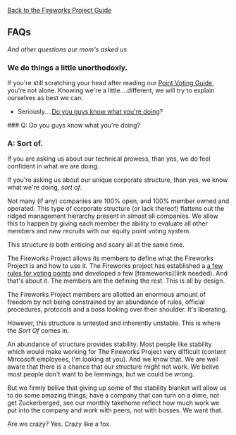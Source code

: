 [Back to the Fireworks Project Guide](overview)

FAQs
----
*And other questions our mom's asked us*

### We do things a little unorthodoxly.

If you're still scratching your head after reading our [Point Voting
Guide](voting/overview), you're not alone.  Knowing we're a
little....different, we will try to explain ourselves as best we can.

- Seriously....[Do you guys know what you're doing](faq#do_you_know_what_you_are_doing)? 


<a class="question" name="do_you_know_what_you_are_doing">
### Q: Do you guys know what you're doing?
<a>

### A: Sort of.

If you are asking us about our technical prowess, than yes, we do feel
confident in what we are doing. 

If you're asking us about our unique corporate structure, than yes, we know
what we're doing, *sort of*.  

Not many (if any) companies are 100% open, and 100% member owned and operated.  This type of corporate structure (or lack thereof) flattens out the ridged management hierarchy present in almost all companies.  We allow this to happen by giving each member the ability to evaluate all other members and new recruits with our equity point voting system.

This structure is both enticing and scary all at the same time.

The Fireworks Project allows its members to define what the Fireworks Project is and how to use it.  The Fireworks project has established a [a few rules for voting points](voting/rules) and developed a few [frameworks](link needed). And that's about it.  The members are the defining the rest. This is all by design.

The Fireworks Project members are allotted an enormous amount of freedom by not being constrained by an abundance of rules, official procedures, protocols and a boss looking over their shoulder.  It's liberating.

However, this structure is untested and inherently unstable. This is where the *Sort Of* comes in. 

An abundance of structure provides stability. Most people like stability which would make working for The Fireworks Project very difficult (content Mircosoft employees, I'm looking at you). And we know that.  We are well aware that there is a chance that our structure might not work. We belive most people don't want to be lemmings, but we could be wrong.

But we firmly belive that giving up some of the stability blanket will allow us to do some amazing things; have a company that can turn on a dime, not get Zuckerberged, see our monthly takehome reflect how much work we put into the company and work with peers, not with bosses.  We want that.

Are we crazy? Yes. Crazy like a fox.


